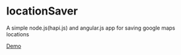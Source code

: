 # locationSaver
A simple node.js(hapi.js) and angular.js app for saving google maps locations

[Demo](http://propellio-test.herokuapp.com/)
